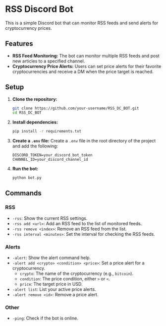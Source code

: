 # RSS Discord Bot

This is a simple Discord bot that can monitor RSS feeds and send alerts for cryptocurrency prices.

## Features

- **RSS Feed Monitoring:** The bot can monitor multiple RSS feeds and post new articles to a specified channel.
- **Cryptocurrency Price Alerts:** Users can set price alerts for their favorite cryptocurrencies and receive a DM when the price target is reached.

## Setup

1. **Clone the repository:**
   ```bash
   git clone https://github.com/your-username/RSS_DC_BOT.git
   cd RSS_DC_BOT
   ```

2. **Install dependencies:**
   ```bash
   pip install -r requirements.txt
   ```

3. **Create a `.env` file:**
   Create a `.env` file in the root directory of the project and add the following:
   ```
   DISCORD_TOKEN=your_discord_bot_token
   CHANNEL_ID=your_discord_channel_id
   ```

4. **Run the bot:**
   ```bash
   python bot.py
   ```

## Commands

### RSS

- `-rss`: Show the current RSS settings.
- `-rss add <url>`: Add an RSS feed to the list of monitored feeds.
- `-rss remove <index>`: Remove an RSS feed from the list.
- `-rss interval <minutes>`: Set the interval for checking the RSS feeds.

### Alerts

- `-alert`: Show the alert command help.
- `-alert add <crypto> <condition> <price>`: Set a price alert for a cryptocurrency. 
  - `crypto`: The name of the cryptocurrency (e.g., `bitcoin`).
  - `condition`: The price condition, either `>` or `<`.
  - `price`: The target price in USD.
- `-alert list`: List your active price alerts.
- `-alert remove <id>`: Remove a price alert.

### Other

- `-ping`: Check if the bot is online.
